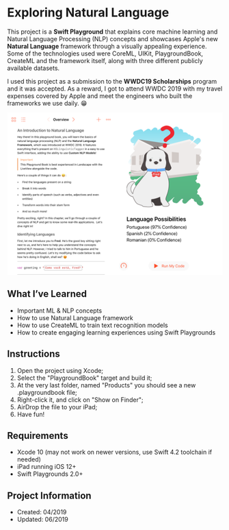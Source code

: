 # Exploring Natural Language

This project is a **Swift Playground** that explains core machine learning and Natural Language Processing (NLP) concepts and showcases Apple's new **Natural Language** framework through a visually appealing experience. Some of the technologies used were CoreML, UIKit, PlaygroundBook, CreateML and the framework itself, along with three different publicly available datasets.

I used this project as a submission to the **WWDC19 Scholarships** program and it was accepted. As a reward, I got to attend WWDC 2019 with my travel expenses covered by Apple and meet the engineers who built the frameworks we use daily. 😁

![Screenshot](/Screenshot.PNG)

## What I’ve Learned
- Important ML & NLP concepts
- How to use Natural Language framework
- How to use CreateML to train text recognition models
- How to create engaging learning experiences using Swift Playgrounds

## Instructions
1. Open the project using Xcode;
2. Select the "PlaygroundBook" target and build it;
3. At the very last folder, named "Products" you should see a new .playgroundbook file;
4. Right-click it, and click on "Show on Finder";
5. AirDrop the file to your iPad;
6. Have fun!

## Requirements
- Xcode 10 (may not work on newer versions, use Swift 4.2 toolchain if needed)
- iPad running iOS 12+
- Swift Playgrounds 2.0+

## Project Information
- Created: 04/2019
- Updated: 06/2019
